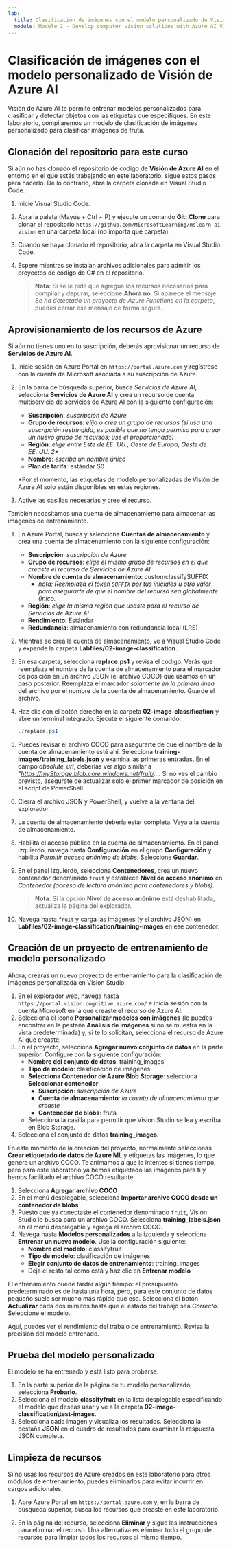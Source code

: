 ```yaml
---
lab:
  title: Clasificación de imágenes con el modelo personalizado de Visión de Azure AI
  module: Module 2 - Develop computer vision solutions with Azure AI Vision
---
```


# Clasificación de imágenes con el modelo personalizado de Visión de Azure AI

Visión de Azure AI te permite entrenar modelos personalizados para clasificar y detectar objetos con las etiquetas que especifiques. En este laboratorio, compilaremos un modelo de clasificación de imágenes personalizado para clasificar imágenes de fruta.

## Clonación del repositorio para este curso

Si aún no has clonado el repositorio de código de **Visión de Azure AI** en el entorno en el que estás trabajando en este laboratorio, sigue estos pasos para hacerlo. De lo contrario, abra la carpeta clonada en Visual Studio Code.

1. Inicie Visual Studio Code.
2. Abra la paleta (Mayús + Ctrl + P) y ejecute un comando **Git: Clone** para clonar el repositorio `https://github.com/MicrosoftLearning/mslearn-ai-vision` en una carpeta local (no importa qué carpeta).
3. Cuando se haya clonado el repositorio, abra la carpeta en Visual Studio Code.
4. Espere mientras se instalan archivos adicionales para admitir los proyectos de código de C# en el repositorio.

    > **Nota**: Si se le pide que agregue los recursos necesarios para compilar y depurar, seleccione **Ahora no**. Si aparece el mensaje *Se ha detectado un proyecto de Azure Functions en la carpeta*, puedes cerrar ese mensaje de forma segura.

## Aprovisionamiento de los recursos de Azure

Si aún no tienes uno en tu suscripción, deberás aprovisionar un recurso de **Servicios de Azure AI**.

1. Inicie sesión en Azure Portal en `https://portal.azure.com` y regístrese con la cuenta de Microsoft asociada a su suscripción de Azure.
2. En la barra de búsqueda superior, busca *Servicios de Azure AI*, selecciona **Servicios de Azure AI** y crea un recurso de cuenta multiservicio de servicios de Azure AI con la siguiente configuración:
    - **Suscripción**: *suscripción de Azure*
    - **Grupo de recursos**: *elija o cree un grupo de recursos (si usa una suscripción restringida, es posible que no tenga permiso para crear un nuevo grupo de recursos; use el proporcionado)*
    - **Región**: *elige entre Este de EE. UU., Oeste de Europa, Oeste de EE. UU. 2\**
    - **Nombre**: *escriba un nombre único*
    - **Plan de tarifa**: estándar S0

    \*Por el momento, las etiquetas de modelo personalizadas de Visión de Azure AI solo están disponibles en estas regiones.

3. Active las casillas necesarias y cree el recurso.
<!--4. When the resource has been deployed, go to it and view its **Keys and Endpoint** page. You will need the endpoint and one of the keys from this page in a future step. Save them off or leave this browser tab open.-->

También necesitamos una cuenta de almacenamiento para almacenar las imágenes de entrenamiento.

1. En Azure Portal, busca y selecciona **Cuentas de almacenamiento** y crea una cuenta de almacenamiento con la siguiente configuración:
    - **Suscripción**: *suscripción de Azure*
    - **Grupo de recursos**: *elige el mismo grupo de recursos en el que creaste el recurso de Servicios de Azure AI*
    - **Nombre de cuenta de almacenamiento**: customclassifySUFFIX 
        - *nota: Reemplaza el token `SUFFIX` por tus iniciales u otro valor para asegurarte de que el nombre del recurso sea globalmente único.*
    - **Región**: *elige la misma región que usaste para el recurso de Servicios de Azure AI*
    - **Rendimiento**: Estándar
    - **Redundancia**: almacenamiento con redundancia local (LRS)
1. Mientras se crea la cuenta de almacenamiento, ve a Visual Studio Code y expande la carpeta **Labfiles/02-image-classification**.
1. En esa carpeta, selecciona **replace.ps1** y revisa el código. Verás que reemplaza el nombre de la cuenta de almacenamiento para el marcador de posición en un archivo JSON (el archivo COCO) que usamos en un paso posterior. Reemplaza el marcador *solamente en la primera línea* del archivo por el nombre de la cuenta de almacenamiento. Guarde el archivo.
1. Haz clic con el botón derecho en la carpeta **02-image-classification** y abre un terminal integrado. Ejecute el siguiente comando:

    ```powershell
    ./replace.ps1
    ```

1. Puedes revisar el archivo COCO para asegurarte de que el nombre de la cuenta de almacenamiento esté ahí. Selecciona **training-images/training_labels.json** y examina las primeras entradas. En el campo *absolute_url*, deberías ver algo similar a *"https://myStorage.blob.core.windows.net/fruit/...*. Si no ves el cambio previsto, asegúrate de actualizar solo el primer marcador de posición en el script de PowerShell.
1. Cierra el archivo JSON y PowerShell, y vuelve a la ventana del explorador.
1. La cuenta de almacenamiento debería estar completa. Vaya a la cuenta de almacenamiento.
1. Habilita el acceso público en la cuenta de almacenamiento. En el panel izquierdo, navega hasta **Configuración** en el grupo **Configuración** y habilita *Permitir acceso anónimo de blobs*. Seleccione **Guardar**.
1. En el panel izquierdo, selecciona **Contenedores**, crea un nuevo contenedor denominado `fruit` y establece **Nivel de acceso anónimo** en *Contenedor (acceso de lectura anónimo para contenedores y blobs).*

    > **Nota**: Si la opción **Nivel de acceso anónimo** está deshabilitada, actualiza la página del explorador.

1. Navega hasta `fruit` y carga las imágenes (y el archivo JSON) en **Labfiles/02-image-classification/training-images** en ese contenedor.

## Creación de un proyecto de entrenamiento de modelo personalizado

Ahora, crearás un nuevo proyecto de entrenamiento para la clasificación de imágenes personalizada en Vision Studio.

1. En el explorador web, navega hasta `https://portal.vision.cognitive.azure.com/` e inicia sesión con la cuenta Microsoft en la que creaste el recurso de Azure AI.
1. Selecciona el icono **Personalizar modelos con imágenes** (lo puedes encontrar en la pestaña **Análisis de imágenes** si no se muestra en la vista predeterminada) y, si te lo solicitan, selecciona el recurso de Azure AI que creaste.
1. En el proyecto, selecciona **Agregar nuevo conjunto de datos** en la parte superior. Configure  con la siguiente configuración:
    - **Nombre del conjunto de datos**: training_images
    - **Tipo de modelo**: clasificación de imágenes
    - **Selecciona Contenedor de Azure Blob Storage**: selecciona **Seleccionar contenedor**
        - **Suscripción**: *suscripción de Azure*
        - **Cuenta de almacenamiento**: *la cuenta de almacenamiento que creaste*
        - **Contenedor de blobs**: fruta
    - Selecciona la casilla para permitir que Vision Studio se lea y escriba en Blob Storage.
1. Selecciona el conjunto de datos **training_images**.

En este momento de la creación del proyecto, normalmente seleccionas **Crear etiquetado de datos de Azure ML** y etiquetas las imágenes, lo que genera un archivo COCO. Te animamos a que lo intentes si tienes tiempo, pero para este laboratorio ya hemos etiquetado las imágenes para ti y hemos facilitado el archivo COCO resultante.

1. Selecciona **Agregar archivo COCO**
1. En el menú desplegable, selecciona **Importar archivo COCO desde un contenedor de blobs**
1. Puesto que ya conectaste el contenedor denominado `fruit`, Vision Studio lo busca para un archivo COCO. Selecciona **training_labels.json** en el menú desplegable y agrega el archivo COCO.
1. Navega hasta **Modelos personalizados** a la izquierda y selecciona **Entrenar un nuevo modelo**. Use la configuración siguiente:
    - **Nombre del modelo**: classifyfruit
    - **Tipo de modelo**: clasificación de imágenes
    - **Elegir conjunto de datos de entrenamiento**: training_images
    - Deja el resto tal como está y haz clic en **Entrenar modelo**

El entrenamiento puede tardar algún tiempo: el presupuesto predeterminado es de hasta una hora, pero, para este conjunto de datos pequeño suele ser mucho más rápido que eso. Selecciona el botón  **Actualizar** cada dos minutos hasta que el estado del trabajo sea *Correcto*. Seleccione el modelo.

Aquí, puedes ver el rendimiento del trabajo de entrenamiento. Revisa la precisión del modelo entrenado.

## Prueba del modelo personalizado

El modelo se ha entrenado y está listo para probarse.

1. En la parte superior de la página de tu modelo personalizado, selecciona **Probarlo**.
1. Selecciona el modelo **classifyfruit** en la lista desplegable especificando el modelo que deseas usar y ve a la carpeta **02-image-classification\test-images**.
1. Selecciona cada imagen y visualiza los resultados. Selecciona la pestaña **JSON** en el cuadro de resultados para examinar la respuesta JSON completa.

<!-- Option coding example to run-->
## Limpieza de recursos

Si no usas los recursos de Azure creados en este laboratorio para otros módulos de entrenamiento, puedes eliminarlos para evitar incurrir en cargos adicionales.

1. Abre Azure Portal en `https://portal.azure.com` y, en la barra de búsqueda superior, busca los recursos que creaste en este laboratorio.

2. En la página del recurso, selecciona **Eliminar** y sigue las instrucciones para eliminar el recurso. Una alternativa es eliminar todo el grupo de recursos para limpiar todos los recursos al mismo tiempo.